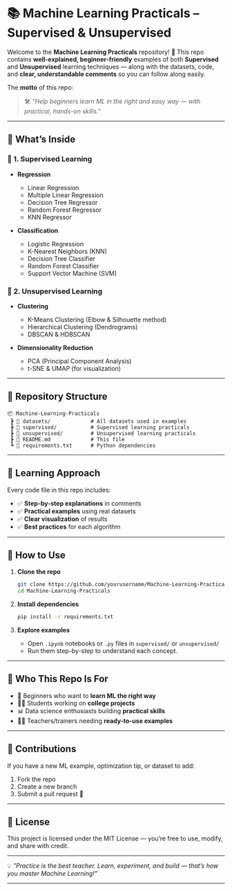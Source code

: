 
# 📚 Machine Learning Practicals – Supervised & Unsupervised

Welcome to the **Machine Learning Practicals** repository! 🎯
This repo contains **well-explained, beginner-friendly** examples of both **Supervised** and **Unsupervised** learning techniques — along with the datasets, code, and **clear, understandable comments** so you can follow along easily.

The **motto** of this repo:

> 🛠️ *"Help beginners learn ML in the right and easy way — with practical, hands-on skills."*

---

## 📂 What’s Inside

### 🔹 1. Supervised Learning

* **Regression**

  * Linear Regression
  * Multiple Linear Regression
  * Decision Tree Regressor
  * Random Forest Regressor
  * KNN Regressor
* **Classification**

  * Logistic Regression
  * K-Nearest Neighbors (KNN)
  * Decision Tree Classifier
  * Random Forest Classifier
  * Support Vector Machine (SVM)


### 🔹 2. Unsupervised Learning

* **Clustering**

  * K-Means Clustering (Elbow & Silhouette method)
  * Hierarchical Clustering (Dendrograms)
  * DBSCAN & HDBSCAN
* **Dimensionality Reduction**

  * PCA (Principal Component Analysis)
  * t-SNE & UMAP (for visualization)

---

## 📁 Repository Structure

```
📦 Machine-Learning-Practicals
 ┣ 📂 datasets/             # All datasets used in examples
 ┣ 📂 supervised/           # Supervised learning practicals
 ┣ 📂 unsupervised/         # Unsupervised learning practicals
 ┣ 📜 README.md             # This file
 ┗ 📜 requirements.txt      # Python dependencies
```

---

## 🧠 Learning Approach

Every code file in this repo includes:

* ✅ **Step-by-step explanations** in comments
* ✅ **Practical examples** using real datasets
* ✅ **Clear visualization** of results
* ✅ **Best practices** for each algorithm

---

## 🚀 How to Use

1. **Clone the repo**

   ```bash
   git clone https://github.com/yourusername/Machine-Learning-Practicals.git
   cd Machine-Learning-Practicals
   ```
2. **Install dependencies**

   ```bash
   pip install -r requirements.txt
   ```
3. **Explore examples**

   * Open `.ipynb` notebooks or `.py` files in `supervised/` or `unsupervised/`
   * Run them step-by-step to understand each concept.

---

## 🎯 Who This Repo Is For

* 📘 Beginners who want to **learn ML the right way**
* 🧑‍💻 Students working on **college projects**
* 📊 Data science enthusiasts building **practical skills**
* 👨‍🏫 Teachers/trainers needing **ready-to-use examples**

---

## 🤝 Contributions

If you have a new ML example, optimization tip, or dataset to add:

1. Fork the repo
2. Create a new branch
3. Submit a pull request 🚀

---

## 📜 License

This project is licensed under the MIT License — you’re free to use, modify, and share with credit.

---

💡 *"Practice is the best teacher. Learn, experiment, and build — that’s how you master Machine Learning!"*

---

